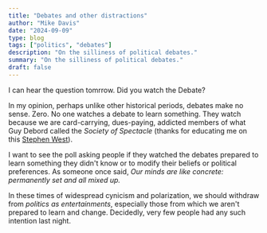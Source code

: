 ```yaml
---
title: "Debates and other distractions"
author: "Mike Davis"
date: "2024-09-09"
type: blog
tags: ["politics", "debates"]
description: "On the silliness of political debates."
summary: "On the silliness of political debates."
draft: false
---
```

I can hear the question tomrrow. Did you watch the Debate? 

In my opinion, perhaps unlike other historical periods, debates make no sense. Zero. No one watches a debate to learn something. They watch because we are card-carrying, dues-paying, addicted members of what Guy Debord called the *Society of Spectacle* (thanks for educating me on this [Stephen West](https://www.philosophizethis.org/podcast/episode-171-guy-debord?rq=spectacle)). 

I want to see the poll asking people if they watched the debates prepared to learn something they didn't know or to modify their beliefs or political preferences. As someone once said, *Our minds are like concrete: permanently set and all mixed up.*

In these times of widespread cynicism and polarization, we should withdraw from *politics as entertainments*, especially those from which we aren't prepared to learn and change. Decidedly, very few people had any such intention last night. 

